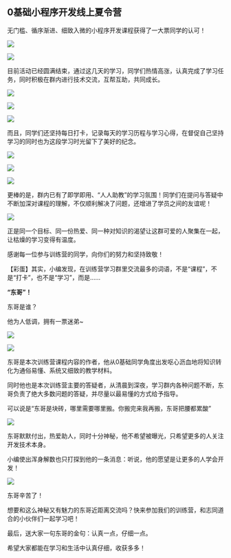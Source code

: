 ## 0基础小程序开发线上夏令营
无门槛、循序渐进、细致入微的小程序开发课程获得了一大票同学的认可！

![](https://vfiles.gtimg.cn/vupload/201909/7e98fb1568280039580.webp)

![](https://vfiles.gtimg.cn/vupload/201909/e5c23a1568280131288.webp)

目前活动已经圆满结束，通过这几天的学习，同学们热情高涨，认真完成了学习任务，同时积极在群内进行技术交流，互帮互助，共同成长。

![](https://vfiles.gtimg.cn/vupload/201909/57fb7b1568280291823.webp)

![](https://vfiles.gtimg.cn/vupload/201909/fe09121568280420717.webp)

![](https://vfiles.gtimg.cn/vupload/201909/d825631568280455815.webp)

而且，同学们还坚持每日打卡，记录每天的学习历程与学习心得，在督促自己坚持学习的同时也为这段学习时光留下了美好的纪念。

![](https://vfiles.gtimg.cn/vupload/201909/de6f0b1568280486062.webp)

![](https://vfiles.gtimg.cn/vupload/201909/5601231568280514172.webp)

![](https://vfiles.gtimg.cn/vupload/201909/0c9f611568280557866.webp)

更棒的是，群内已有了即学即用、“人人助教”的学习氛围！同学们在提问与答疑中不断加深对课程的理解，不仅顺利解决了问题，还增进了学员之间的友谊呢！

![](https://puui.qpic.cn/vupload/0/1568280598105_1ee6nfq4kid.gif/0)

正是同一个目标、同一份热爱、同一种对知识的渴望让这群可爱的人聚集在一起，让枯燥的学习变得有温度。

感谢每一位参与训练营的同学，向你们的努力和坚持致敬！

【彩蛋】其实，小编发现，在训练营学习群里交流最多的词语，不是“课程”，不是“打卡”，也不是“学习”，而是......

**“东哥”！**

东哥是谁？

他为人低调，拥有一票迷弟~

![](https://vfiles.gtimg.cn/vupload/201909/2232041568280691515.webp)

![](https://vfiles.gtimg.cn/vupload/201909/c013b91568280714595.webp)

东哥是本次训练营课程内容的作者，他从0基础同学角度出发呕心沥血地将知识转化为通俗易懂、系统又细致的教学材料。

同时他也是本次训练营主要的答疑者，从清晨到深夜，学习群内各种问题不断，东哥负责了绝大多数问题的答疑，并尽量以最易懂的方式给予指导。

可以说是“东哥是块砖，哪里需要哪里搬。你搬完来我再搬，东哥把腰都累酸”

![](https://vfiles.gtimg.cn/vupload/201909/8ca9ea1568280765089.webp)

东哥默默付出，热爱助人，同时十分神秘，他不希望被曝光，只希望更多的人关注开发技术本身。

小编使出浑身解数也只打探到他的一条消息：听说，他的愿望是让更多的人学会开发！

![](https://vfiles.gtimg.cn/vupload/201909/1847011568280804459.webp)

东哥辛苦了！

想要和这么神秘又有魅力的东哥近距离交流吗？快来参加我们的训练营，和志同道合的小伙伴们一起学习吧！

最后，送大家一句东哥的金句：认真一点，仔细一点。

希望大家都能在学习和生活中认真仔细，收获多多！